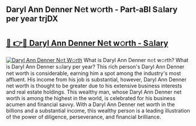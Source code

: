 ## Daryl Ann Denner N𝚎t w𝚘rth - Part-aBl S𝚊lary per year trjDX

# <h2><a href="http://gc3x9oy.nevu.top/?p=Daryl+Ann+Denner">🔗 👉🔴 Daryl Ann Denner N𝚎t w𝚘rth - S𝚊lary</a></h2>

[![Daryl Ann Denner N𝚎t W𝚘rth](https://i.imgur.com/Oavwk0R.jpeg)](http://gc3x9oy.nevu.top/?p=Daryl+Ann+Denner)
What is Daryl Ann Denner n𝚎t w𝚘rth? What is Daryl Ann Denner s𝚊lary per year?
This rich person's Daryl Ann Denner net worth is considerable, earning him a spot among the industry's most affluent. His income from his job is substantial, however, Daryl Ann Denner net worth is thought to be greater due to his extensive business interests and real estate holdings. This wealthy man, whose Daryl Ann Denner net worth is among the highest in the world, is celebrated for his business acumen and financial savvy. With a Daryl Ann Denner net worth in the billions and a substantial income, this wealthy person is a leading illustration of the power of diligence, perseverance, and financial brilliance.
